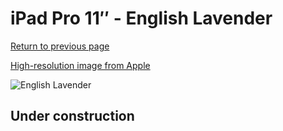 # iPad Pro 11″ - English Lavender

[Return to previous page](/ipad_pro4)

[High-resolution image from Apple](https://store.storeimages.cdn-apple.com/8756/as-images.apple.com/is/MM6N3?wid=4500&hei=4500&fmt=png)

<div style="width: 500px"><img src="/almost_uncompressed/MM6N3.webp" alt="English Lavender"></div>

## Under construction
